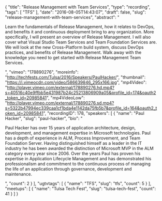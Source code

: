 {
  "title": "Release Management with Team Services",
  "type": "recording",
  "tags": [
    "TFS"
  ],
  "date": "2016-08-05T14:43:07",
  "draft": false,
  "slug": "release-management-with-team-services",
  "abstract": "<p>Learn the fundamentals of Release Management, how it relates to DevOps, and benefits it and continuous deployment bring to any organization. More specifically, I will present an overview of Release Management. I will also cover what Visual Studio Team Services and Team Foundation Services are. We will look at the new Cross-Platform build system, discuss DevOps practices, and benefits of Release Management. Walk away with the knowledge you need to get started with Release Management Team Services.</p>",
  "vimeo": "178890276",
  "moreinfo": "http://techfests.com/Tulsa/2016/Speakers/PaulHacker/",
  "thumbnail": "https://i.vimeocdn.com/video/586639846_295x166.jpg",
  "mp4Video": "http://player.vimeo.com/external/178890276.hd.mp4?s=40516c40e9ffbb5e431987b24c25213806909a05&profile_id=174&oauth2_token_id=20985841",
  "mp4VideoLow": "http://player.vimeo.com/external/178890276.sd.mp4?s=5322b47994ec339caa1cf1bda4e1142da75fb5b7&profile_id=164&oauth2_token_id=20985841",
  "recordingID": 178,
  "speakers": [
    {
      "name": "Paul Hacker",
      "slug": "paul-hacker",
      "bio": "<p>Paul Hacker has over 15 years of application architecture, design, development, and management expertise in Microsoft technologies. Paul has a depth of experience in ALM, Process Improvement, and Team Foundation Server. Having distinguished himself as a leader in the IT industry he has been awarded the distinction of Microsoft MVP in the ALM category every year since 2006. Over the years Paul has proven his expertise in Application Lifecycle Management and has demonstrated his professionalism and commitment to the continuous process of managing the life of an application through governance, development and maintenance.</p>",
      "count": 2
    }
  ],
  "ugtvtags": [
    {
      "name": "TFS",
      "slug": "tfs",
      "count": 5
    }
  ],
  "meetups": [
    {
      "name": "Tulsa Tech Fest",
      "slug": "tulsa-tech-fest",
      "count": 41
    }
  ]
}